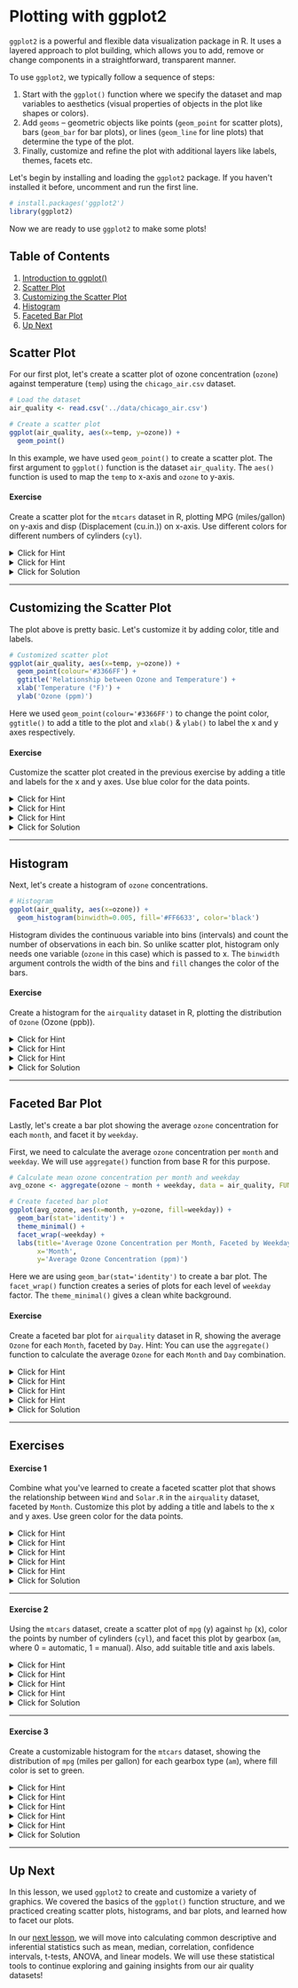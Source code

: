 # Plotting with ggplot2

`ggplot2` is a powerful and flexible data visualization package in R. It uses a layered approach to plot building, which allows you to add, remove or change components in a straightforward, transparent manner. 

To use `ggplot2`, we typically follow a sequence of steps:

1. Start with the `ggplot()` function where we specify the dataset and map variables to aesthetics (visual properties of objects in the plot like shapes or colors).
2. Add `geoms` – geometric objects like points (`geom_point` for scatter plots), bars (`geom_bar` for bar plots), or lines (`geom_line` for line plots) that determine the type of the plot.
3. Finally, customize and refine the plot with additional layers like labels, themes, facets etc.

Let's begin by installing and loading the `ggplot2` package. If you haven't installed it before, uncomment and run the first line.

```r
# install.packages('ggplot2')
library(ggplot2)
```

Now we are ready to use `ggplot2` to make some plots!

## Table of Contents

1. [Introduction to ggplot()](#introduction-to-ggplot-)
1. [Scatter Plot](#scatter-plot)
1. [Customizing the Scatter Plot](#customizing-the-scatter-plot)
1. [Histogram](#histogram)
1. [Faceted Bar Plot](#faceted-bar-plot)
1. [Up Next](#up-next)

## Scatter Plot

For our first plot, let's create a scatter plot of ozone concentration (`ozone`) against temperature (`temp`) using the `chicago_air.csv` dataset. 

```r
# Load the dataset
air_quality <- read.csv('../data/chicago_air.csv')

# Create a scatter plot
ggplot(air_quality, aes(x=temp, y=ozone)) +
  geom_point()
```

In this example, we have used `geom_point()` to create a scatter plot. The first argument to `ggplot()` function is the dataset `air_quality`. The `aes()` function is used to map the `temp` to x-axis and `ozone` to y-axis.

#### Exercise

Create a scatter plot for the `mtcars` dataset in R, plotting MPG (miles/gallon) on y-axis and disp (Displacement (cu.in.)) on x-axis. Use different colors for different numbers of cylinders (`cyl`).

<details><summary>Click for Hint</summary>

Color can be defined inside `aes()` function

</details>
<details><summary>Click for Hint</summary>

Convert `cyl` to factor before defining color

</details>
<details><summary>Click for Solution</summary>

ggplot(mtcars, aes(x=disp, y=mpg, color=factor(cyl))) +
  geom_point()
      
> This exercise introduces the idea of creating scatter plots with different colors for different categories. The `color` aesthetic within the `aes()` function is used to create different colors for different numbers of cylinders.
</details>

---

## Customizing the Scatter Plot

The plot above is pretty basic. Let's customize it by adding color, title and labels.

```r
# Customized scatter plot
ggplot(air_quality, aes(x=temp, y=ozone)) +
  geom_point(colour='#3366FF') +
  ggtitle('Relationship between Ozone and Temperature') +
  xlab('Temperature (°F)') +
  ylab('Ozone (ppm)')
```

Here we used `geom_point(colour='#3366FF')` to change the point color, `ggtitle()` to add a title to the plot and `xlab()` & `ylab()` to label the x and y axes respectively.

#### Exercise

Customize the scatter plot created in the previous exercise by adding a title and labels for the x and y axes. Use blue color for the data points.

<details><summary>Click for Hint</summary>

Use `ggtitle()` to add a title

</details>
<details><summary>Click for Hint</summary>

Use `xlab()` and `ylab()` to add labels to the x and y axes

</details>
<details><summary>Click for Hint</summary>

You can directly assign the color in `geom_point()`

</details>
<details><summary>Click for Solution</summary>

ggplot(mtcars, aes(x=disp, y=mpg, color=factor(cyl))) +
  geom_point(colour='#3366FF') +
  ggtitle('Relationship between MPG and Displacement') +
  xlab('Displacement (cu.in.)') +
  ylab('MPG (miles/gallon)')
      
> Here, we add labels to the x and y axes using `xlab()` and `ylab()`, a title using `ggtitle()`, and we specify the color of the points using the `color` argument in `geom_point()`. This makes the plot more informative and appealing.
</details>

---

## Histogram

Next, let's create a histogram of `ozone` concentrations.

```r
# Histogram
ggplot(air_quality, aes(x=ozone)) +
  geom_histogram(binwidth=0.005, fill='#FF6633', color='black')
```

Histogram divides the continuous variable into bins (intervals) and count the number of observations in each bin. So unlike scatter plot, histogram only needs one variable (`ozone` in this case) which is passed to x. The `binwidth` argument controls the width of the bins and `fill` changes the color of the bars.

#### Exercise

Create a histogram for the `airquality` dataset in R, plotting the distribution of `Ozone` (Ozone (ppb)).

<details><summary>Click for Hint</summary>

Use `geom_histogram()` to create a histogram

</details>
<details><summary>Click for Hint</summary>

`binwidth` controls the width of the bars

</details>
<details><summary>Click for Hint</summary>

Change the color of the bars using `fill`

</details>
<details><summary>Click for Solution</summary>

ggplot(airquality, aes(x=Ozone)) +
  geom_histogram(binwidth=5, fill='#FF6633', color='black')
      
> In a histogram, the continuous variable is divided into bins or intervals, and the number of observations in each bin is counted. Here, we create a histogram of ozone levels, specify the binwidth as 5, and change the color of the bars using the `fill` parameter.
</details>

---

## Faceted Bar Plot

Lastly, let's create a bar plot showing the average `ozone` concentration for each `month`, and facet it by `weekday`.

First, we need to calculate the average `ozone` concentration per `month` and `weekday`. We will use `aggregate()` function from base R for this purpose.

```r
# Calculate mean ozone concentration per month and weekday
avg_ozone <- aggregate(ozone ~ month + weekday, data = air_quality, FUN = mean, na.rm = TRUE)

# Create faceted bar plot
ggplot(avg_ozone, aes(x=month, y=ozone, fill=weekday)) +
  geom_bar(stat='identity') +
  theme_minimal() +
  facet_wrap(~weekday) +
  labs(title='Average Ozone Concentration per Month, Faceted by Weekday',
       x='Month',
       y='Average Ozone Concentration (ppm)')
```

Here we are using `geom_bar(stat='identity')` to create a bar plot. The `facet_wrap()` function creates a series of plots for each level of `weekday` factor. The `theme_minimal()` gives a clean white background.

#### Exercise

Create a faceted bar plot for `airquality` dataset in R, showing the average `Ozone` for each `Month`, faceted by `Day`. Hint: You can use the `aggregate()` function to calculate the average `Ozone` for each `Month` and `Day` combination.

<details><summary>Click for Hint</summary>

Calculate mean `Ozone` concentration per `Month` and `Day` using `aggregate()`

</details>
<details><summary>Click for Hint</summary>

`geom_bar(stat='identity')` can be used to create a bar plot

</details>
<details><summary>Click for Hint</summary>

The `facet_wrap()` function is used to create multiple plots based on the `Day` factor

</details>
<details><summary>Click for Hint</summary>

`theme_minimal()` gives a clean white background.

</details>
<details><summary>Click for Solution</summary>

avg_ozone <- aggregate(Ozone ~ Month + Day, data = airquality, FUN = mean, na.rm = TRUE)

ggplot(avg_ozone, aes(x=factor(Month), y=Ozone, fill=factor(Day))) +
  geom_bar(stat='identity') +
  theme_minimal() +
  facet_wrap(~Day) +
  labs(title='Average Ozone Concentration per Month, Faceted by Day',
       x='Month',
       y='Average Ozone Concentration (ppb)')
      
> A faceted plot, also known as a trellis plot or small-multiple plot, breaks the data into subsets based on a factor and then applies the same graphical representation to each subset. This makes it easier to compare different groups in the data.
</details>

---

## Exercises

#### Exercise 1

Combine what you've learned to create a faceted scatter plot that shows the relationship between `Wind` and `Solar.R` in the `airquality` dataset, faceted by `Month`. Customize this plot by adding a title and labels to the x and y axes. Use green color for the data points.

<details><summary>Click for Hint</summary>

Use `ggplot()` to define dataset and aesthetics

</details>
<details><summary>Click for Hint</summary>

Use `geom_point()` to define type of the plot

</details>
<details><summary>Click for Hint</summary>

Use `facet_wrap()` to create facets

</details>
<details><summary>Click for Hint</summary>

Add labels using `ggtitle()`, `xlab()`, `ylab()`

</details>
<details><summary>Click for Hint</summary>

Set color directly in `geom_point()`

</details>
<details><summary>Click for Solution</summary>

ggplot(airquality, aes(x=Wind, y=Solar.R)) +
  geom_point(colour='#00CC00') +
  facet_wrap(~Month) +
  ggtitle('Relationship between Wind Speed and Solar Radiation per Month') +
  xlab('Wind Speed (mph)') +
  ylab('Solar Radiation (lang)')
      
> In this exercise, we have combined scatter plot, faceting, and customization techniques taught in the lesson. Faceting has been used to create a subplot for each Month, and the scatter plot visualizes the relationship between Wind Speed and Solar Radiation.
</details>

---

#### Exercise 2

Using the `mtcars` dataset, create a scatter plot of `mpg` (y) against `hp` (x), color the points by number of cylinders (`cyl`), and facet this plot by gearbox (`am`, where 0 = automatic, 1 = manual). Also, add suitable title and axis labels.

<details><summary>Click for Hint</summary>

Use `ggplot()` to define dataset and aesthetics

</details>
<details><summary>Click for Hint</summary>

Use `geom_point()` to define type of the plot

</details>
<details><summary>Click for Hint</summary>

Use `facet_wrap()` to create facets

</details>
<details><summary>Click for Hint</summary>

Add labels using `ggtitle()`, `xlab()`, `ylab()`

</details>
<details><summary>Click for Solution</summary>

ggplot(mtcars, aes(x=hp, y=mpg, color=factor(cyl))) +
  geom_point() +
  facet_wrap(~am) +
  ggtitle('MPG vs. Horsepower, Faceted by Gearbox Type') +
  xlab('Horsepower') +
  ylab('Miles per Gallon')
      
> This exercise reinforces how to use many aspects of `ggplot2` together: scatter plots, aesthetics, faceting, and customizing plots with titles and labels. Faceting facilitates a comparison between automatic and manual gearboxes.
</details>

---

#### Exercise 3

Create a customizable histogram for the `mtcars` dataset, showing the distribution of `mpg` (miles per gallon) for each gearbox type (`am`), where fill color is set to green.

<details><summary>Click for Hint</summary>

Use `geom_histogram()` to create a histogram

</details>
<details><summary>Click for Hint</summary>

`binwidth` controls the width of the bins

</details>
<details><summary>Click for Hint</summary>

Change the color of the bars using `fill`

</details>
<details><summary>Click for Hint</summary>

Use `facet_wrap()` to create facets

</details>
<details><summary>Click for Hint</summary>

Add labels using `ggtitle()`, `xlab()`, `ylab()`

</details>
<details><summary>Click for Solution</summary>

ggplot(mtcars, aes(x=mpg)) +
  geom_histogram(binwidth=2, fill='#00CC00') +
  facet_wrap(~am) +
  ggtitle('Distributions of MPG, Faceted by Gearbox Type') +
  xlab('Miles per Gallon') +
  ylab('Count')
      
> In this exercise, histograms have been used to visualize the distribution of mpg segmented by gearbox type. We controlled the binwidth and set the fill color to green.
</details>

---

## Up Next

In this lesson, we used `ggplot2` to create and customize a variety of graphics. We covered the basics of the `ggplot()` function structure, and we practiced creating scatter plots, histograms, and bar plots, and learned how to facet our plots.

In our [next lesson](../6-Basic-Statistics-in-R), we will move into calculating common descriptive and inferential statistics such as mean, median, correlation, confidence intervals, t-tests, ANOVA, and linear models. We will use these statistical tools to continue exploring and gaining insights from our air quality datasets!

